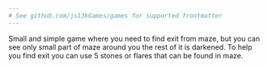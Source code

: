 ```yaml
---
# See github.com/js13kGames/games for supported frontmatter
---
```

Small and simple game where you need to find exit from maze, but you can see only small part of maze around you the rest of it is darkened. To help you find exit you can use 5 stones or flares that can be found in maze.